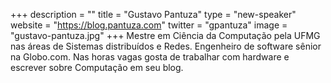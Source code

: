 +++
description = ""
title = "Gustavo Pantuza"
type = "new-speaker"
website = "https://blog.pantuza.com"
twitter = "gpantuza"
image = "gustavo-pantuza.jpg"
+++
Mestre em Ciência da Computação pela UFMG nas áreas de Sistemas distribuídos e Redes. Engenheiro de software sênior na Globo.com. Nas horas vagas gosta de trabalhar com hardware e escrever sobre Computação em seu blog.